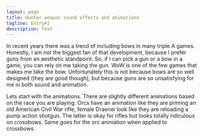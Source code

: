 ```yaml
---
layout: page
title: Hunter weapon sound effects and animations
tagline: Entry#1
description: Test
---
```


In recent years there was a trend of including bows in many triple A games. Honestly, I am not the biggest fan of that development, because I prefer guns from an aesthetic standpoint. So, if I can pick a gun or a bow in a game, you can rely on me taking the gun. WoW is one of the few games that makes me take the bow. Unfortunately this is not because bows are so well designed (they are good though), but because guns are so unsatisfying for me in both sound and animation.

Lets start with the animations. There are slightly different animations based on the race you are playing. Orcs have an animation like they are priming an old American Civil War rifle, female Draenei look like they are reloading a pump action shotgun. The latter is okay for rifles but looks totally ridiculous on crossbows. Same goes for the orc animation when applied to crossbows.
